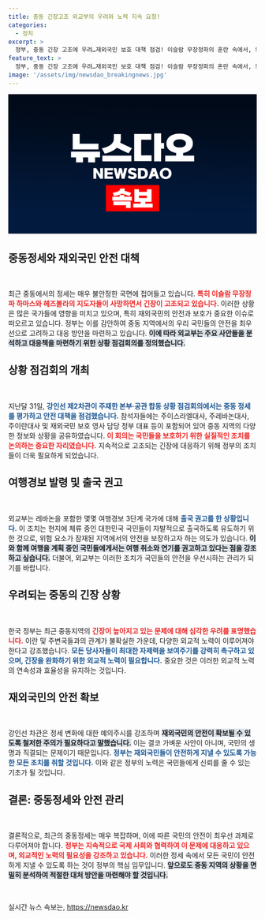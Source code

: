 ```yaml
---
title: 중동 긴장고조 외교부의 우려와 노력 지속 요청!
categories:
  - 정치
excerpt: >
  정부, 중동 긴장 고조에 우려…재외국민 보호 대책 점검! 이슬람 무장정파의 혼란 속에서, 외교부는 여행 권고 및 출국 안내를 강조하며 긴급 회의를 소집했다. 이제 무엇이 다음 행보가 될까? 클릭하세요!
feature_text: >
  정부, 중동 긴장 고조에 우려…재외국민 보호 대책 점검! 이슬람 무장정파의 혼란 속에서, 외교부는 여행 권고 및 출국 안내를 강조하며 긴급 회의를 소집했다. 이제 무엇이 다음 행보가 될까? 클릭하세요!
image: '/assets/img/newsdao_breakingnews.jpg'
---
```


<p><img src="/assets/img/newsdao_breakingnews.jpg" alt="bookingtag 속보" /></p>

<h2 data-ke-size="size26">중동정세와 재외국민 안전 대책</h2>

<p data-ke-size="size16">&nbsp;</p>

<p>최근 중동에서의 정세는 매우 불안정한 국면에 접어들고 있습니다. <b><span style="color: #ee2323;">특히 이슬람 무장정파 하마스와 헤즈볼라의 지도자들이 사망하면서 긴장이 고조되고 있습니다.</span></b> 이러한 상황은 많은 국가들에 영향을 미치고 있으며, 특히 재외국민의 안전과 보호가 중요한 이슈로 떠오르고 있습니다. 정부는 이를 감안하여 중동 지역에서의 우리 국민들의 안전을 최우선으로 고려하고 대응 방안을 마련하고 있습니다. <b><span style="background-color: #21538527;">이에 따라 외교부는 주요 사안들을 분석하고 대응책을 마련하기 위한 상황 점검회의를 정의했습니다.</span></b></p>

<h2 data-ke-size="size26">상황 점검회의 개최</h2>

<p data-ke-size="size16">&nbsp;</p>

<p>지난달 31일, <b><span style="color: #1a5490;">강인선 제2차관이 주재한 본부·공관 합동 상황 점검회의에서는 중동 정세를 평가하고 안전 대책을 점검했습니다.</span></b> 참석자들에는 주이스라엘대사, 주레바논대사, 주이란대사 및 재외국민 보호 영사 담당 정부 대표 등이 포함되어 있어 중동 지역의 다양한 정보와 상황을 공유하였습니다. <b><span style="color: #ee2323;">이 회의는 국민들을 보호하기 위한 실질적인 조치를 논의하는 중요한 자리였습니다.</span></b> 지속적으로 고조되는 긴장에 대응하기 위해 정부의 조치들이 더욱 필요하게 되었습니다.</p>

<h2 data-ke-size="size26">여행경보 발령 및 출국 권고</h2>

<p data-ke-size="size16">&nbsp;</p>

<p>외교부는 레바논을 포함한 몇몇 여행경보 3단계 국가에 대해 <b><span style="color: #1a5490;">출국 권고를 한 상황입니다.</span></b> 이 조치는 현지에 체류 중인 대한민국 국민들이 자발적으로 출국하도록 유도하기 위한 것으로, 위험 요소가 잠재된 지역에서의 안전을 보장하고자 하는 의도가 있습니다. <b><span style="background-color: #21538527;">이와 함께 여행을 계획 중인 국민들에게서는 여행 취소와 연기를 권고하고 있다는 점을 강조하고 싶습니다.</span></b> 더불어, 외교부는 이러한 조치가 국민들의 안전을 우선시하는 관리가 되기를 바랍니다. </p>

<h2 data-ke-size="size26">우려되는 중동의 긴장 상황</h2>

<p data-ke-size="size16">&nbsp;</p>

<p>한국 정부는 최근 중동지역의 <b><span style="color: #ee2323;">긴장이 높아지고 있는 문제에 대해 심각한 우려를 표명했습니다.</span></b> 이란 및 주변국들과의 관계가 불확실한 가운데, 다양한 외교적 노력이 이루어져야 한다고 강조했습니다. <b><span style="color: #1a5490;">모든 당사자들이 최대한 자제력을 보여주기를 강력히 촉구하고 있으며, 긴장을 완화하기 위한 외교적 노력이 필요합니다.</span></b> 중요한 것은 이러한 외교적 노력의 연속성과 효율성을 유지하는 것입니다.</p>

<h2 data-ke-size="size26">재외국민의 안전 확보</h2>

<p data-ke-size="size16">&nbsp;</p>

<p>강인선 차관은 정세 변화에 대한 예의주시를 강조하며 <b><span style="background-color: #21538527;">재외국민의 안전이 확보될 수 있도록 철저한 주의가 필요하다고 말했습니다.</span></b> 이는 결코 가벼운 사안이 아니며, 국민의 생명과 직결되는 문제이기 때문입니다. <b><span style="color: #1a5490;">정부는 재외국민들이 안전하게 지낼 수 있도록 가능한 모든 조치를 취할 것입니다.</span></b> 이와 같은 정부의 노력은 국민들에게 신뢰를 줄 수 있는 기초가 될 것입니다.</p>

<h2 data-ke-size="size26">결론: 중동정세와 안전 관리</h2>

<p data-ke-size="size16">&nbsp;</p>

<p>결론적으로, 최근의 중동정세는 매우 복잡하며, 이에 따른 국민의 안전이 최우선 과제로 다루어져야 합니다. <b><span style="color: #ee2323;">정부는 지속적으로 국제 사회와 협력하여 이 문제에 대응하고 있으며, 외교적인 노력의 필요성을 강조하고 있습니다.</span></b> 이러한 정세 속에서 모든 국민이 안전하게 지낼 수 있도록 하는 것이 정부의 핵심 임무입니다. <b><span style="background-color: #21538527;">앞으로도 중동 지역의 상황을 면밀히 분석하여 적절한 대처 방안을 마련해야 할 것입니다.</span></b></p>

<p data-ke-size="size16">&nbsp;</p>
실시간 뉴스 속보는, <a href="https://newsdao.kr" rel="dofollow">https://newsdao.kr</a>


